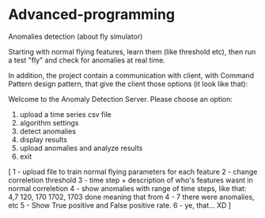 # Advanced-programming

Anomalies detection (about fly simulator)

Starting with normal flying features, learn them (like threshold etc), then run a test "fly" and check for anomalies at real time.

In addition, the project contain a communication with client, with Command Pattern design pattern, that give the client those options (it look like that):

Welcome to the Anomaly Detection Server.
Please choose an option:
1. upload a time series csv file
2. algorithm settings
3. detect anomalies
4. display results
5. upload anomalies and analyze results
6. exit

[
1 - upload file to train normal flying parameters for each feature
2 - change correletion threshold
3 - time step + description of who's features wasnt in normal correletion
4 - show anomalies with range of time steps, like that:
  4,7
  120, 170
  1702, 1703
  done
  meaning that from 4 - 7 there were anomalies, etc
5 - Show True positive and False positive rate.
6 - ye, that... XD
]

